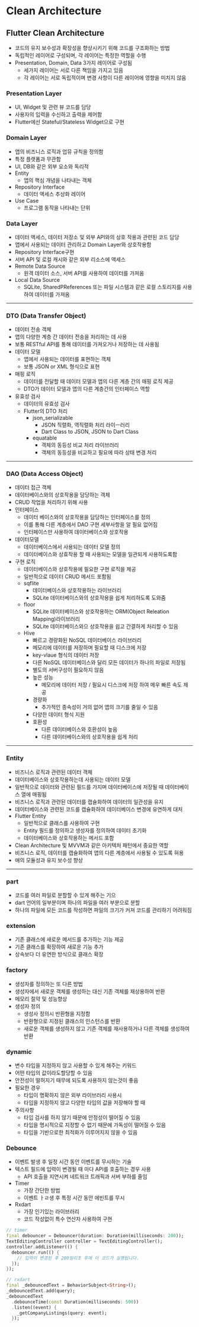 # Clean Architecture

## Flutter Clean Architecture

* 코드의 유지 보수성과 확장성을 향상시키기 위해 코드를 구조화하는 방법
* 독립적인 레이어로 구성되며, 각 레이어는 특정한 역할을 수행
* Presentation, Domain, Data 3가지 레이어로 구성됨
  * 세가지 레이어는 서로 다른 책임을 가지고 있음
  * 각 레이어는 서로 독립적이며 변경 사항이 다른 레이어에 영향을 미치지 않음

### Presentation Layer

* UI, Widget 및 관련 뷰 코드를 담당
* 사용자의 입력을 수신하고 출력을 제어함
* Flutter에선 Stateful/Stateless Widget으로 구현

### Domain Layer

* 앱의 비즈니스 로직과 업뮤 규칙을 정의함
* 특정 플랫폼과 무관함
* UI, DB와 같은 외부 요소와 독리적
* Entity
  * 앱의 핵심 개념을 나타내는 객체
* Repository Interface
  * 데이터 액세스 추상화 레이어
* Use Case
  * 프로그램 동작을 나타내는 단위

### Data Layer

* 데이터 액세스, 데이터 저장소 및 외부 API와의 상호 작용과 관련된 코드 담당
* 앱에서 사용되는 데이터 관리하고 Domain Layer와 상호작용함
* Repository Interface구현
* 서버 API 및 로컬 캐시와 같은 외부 리소스에 액세스
* Remote Data Source
  * 원격 데이터 소스, 서버 API를 사용하여 데이터를 가져옴
* Local Data Source
  * SQLite, SharedPReferences 또는 파일 시스템과 같은 로컬 스토리지를 사용하여 데이터를 가져옴

---

### DTO (Data Transfer Object)

* 데이터 전송 객체
* 앱의 다양한 계층 간 데이터 전송을 처리하는 데 사용
* 보통 RESTful API를 통해 데이터를 가져오거나 저장하는 데 사용됨
* 데이터 모델
  * 앱에서 사용되는 데이터를 표현하는 객체
  * 보통 JSON or XML 형식으로 표현
* 매핑 로직
  * 데이터를 전달할 때 데이터 모델과 앱의 다른 계층 간의 매핑 로직 제공
  * DTO가 데이터 모델과 앱의 다른 계층간의 인터페이스 역할
* 유효성 검사
  * 데이터의 유효성 검사
  * Flutter의 DTO 처리
    * json_serializable
      * JSON 직렬화, 역직렬화 처리 라이ㅡ러리
      * Dart Class to JSON, JSON to Dart Class
    * equatable
      * 객체의 동등성 비교 처리 라이브러리
      * 객체의 동등성을 비교하고 필요에 따라 상태 변경 처리

---

### DAO (Data Access Object)

* 데이터 접근 객체
* 데이터베이스와의 상호작용을 담당하는 객체
* CRUD 작업을 처리하기 위해 사용
* 인터페이스
  * 데이터 베이스와의 상호작용을 담당하는 인터페이스를 정의
  * 이를 통해 다른 계층에서 DAO 구현 세부사항을 알 필요 없어짐
  * 인터페이스만 사용하여 데이터베이스와 상호작용
* 데이터모델
  * 데이터베이스에서 사용되는 데이터 모델 정의
  * 데이터베이스와 상효작용 할 때 사용되는 모델을 일관되게 사용하도록함
* 구현 로직
  * 데이터베이스와 상호작용에 필요한 구현 로직을 제공
  * 일반적으로 데이터 CRUD 메서드 포함됨
  * sqflite
    * 데이터베이스와 상호작용하는 라이브러리
    * SQLite 데이터베이스와의 상호작용을 쉽게 처리하도록 도와줌
  * floor
    * SQLite 데이터베이스와 상호작용하는 ORM(Object Releation Mapping)라이브러리
    * SQLite 데이터베이스와으 상호작용을 쉽고 간결하게 처리할 수 있음
  * Hive
    * 빠르고 경량화된 NoSQL 데이터베이스 라이브러리
    * 메모리에 데이터를 저장하며 필요할 때 디스크에 저장
    * key-vlaue 형식의 데이터 저장
    * 다른 NoSQL 데이터베이스와 달리 모든 데이터가 하나의 파일로 저장됨
    * 별도의 서버구성이 필요하지 않음
    * 높은 성능
      * 메모리에 데이터 저장 / 필요시 디스크에 저장 하여 메우 빠른 속도 제공
    * 경량화
      * 추가적인 종속성이 거의 없어 앱의 크기를 줄일 수 있음
    * 다양한 데이터 형식 지원
    * 호환성
      * 다른 데이터베이스와 호환성이 높음
      * 다른 데이터베이스와의 상호작용을 쉽게 처리

---

### Entity

* 비즈니스 로직과 관련된 데이터 객체
* 데이터베이스와 상호작용하는데 사용되는 데이터 모델
* 일반적으로 데이터와 관련된 필드를 가지며 데이터베이스에 저장될 때 데이터베이스 열에 매핑됨
* 비즈니스 로직과 관련된 데이터를 캡슐화하여 데이터의 일관성을 유지
* 데이터베이스와 관련된 코드를 캡슐화하여 데이터베이스 변경에 유연하게 대처
* Flutter Entity
  * 일반적으로 클래스를 사용하여 구현
  * Entity 필드를 정의하고 생성자를 정의하여 데이터 초기화
  * 데이터베이스와 상호작용하는 메서드 포함
* Clean Architecture 및 MVVM과 같은 아키텍처 패턴에서 중요한 역할
* 비즈니스 로직, 데이터를 캡슐화하여 앱의 다른 계층에서 사용될 수 있도록 혀용
* 애의 모듈성과 유지 보수성 향상

---

### part

* 코드를 여러 파일로 분할할 수 있게 해주는 기으
* dart 언어의 일부분이며 하나의 파일을 여러 부분으로 분할
* 하나의 파일에 모든 코드를 작성하면 파일의 크기가 커져 코드를 관리하기 어려워짐

### extension

* 기존 클래스에 새로운 메서드를 추가하는 기능 제공
* 기존 클래스를 확장하여 새로운 기능 추가
* 상속보다 더 유연한 방식으로 클래스 확장

### factory

* 생성자를 정의하는 또 다른 방법
* 생성자에서 새로운 객체를 생성하는 대신 기존 객체를 재상용하여 반환
* 메모리 절약 및 성능향상
* 생성자 정의
  * 생성사 정의시 반환형을 지정함
  * 반환형으로 지정된 클래스의 인스턴스를 반환
  * 새로운 객체를 생성하지 않고 기존 객체를 재사용하거나 다른 객체를 생성하여 반환

### dynamic

* 변수 타입을 지정하지 않고 사용할 수 있게 해주는 키워드
* 어떤 타입의 값이라도할당할 수 있음
* 안전성이 떨허지기 때무에 되도록 사용하지 않는것이 좋음
* 필요한 경우
  * 타입이 명확하지 않은 외부 라이브러리 사용시
  * 타입을 지정하지 않고 다양한 타입의 값을 저장해야 할 때
* 주의사항
  * 타입 검사를 하지 않기 때문에 안정성이 떨어질 수 있음
  * 타입을 명시적으로 지정할 수 없기 때문에 가독성이 떨어질 수 있음
  * 타입을 기반으로한 최적화가 이루어지지 않을 수 있음

### Debounce

* 이벤트 발생 후 일정 시간 동안 이벤트를 무시하는 기술
* 텍스트 필드에 입력이 변경될 때 마다 API를 호출하는 경우 사용
  * API 호출을 지연시켜 네트워크 트래픽과 서버 부하를 줄임
* Timer
  * 가장 간단한 방법
  * 이벤트 ㅏㄹ생 후 특정 시간 동안 에빈트를 무시
* Rxdart
  * 가장 인기있는 라이브러리
  * 코드 작성없이 특수 연산자 사용하여 구현

```dart
// timer
final debouncer = Debouncer(duration: Duration(milliseconds: 200));
TextEditingController controller = TextEditingController();
controller.addListener(() {
  debouncer.run(() {
    // 입력이 변경된 후 200밀리초 후에 이 코드가 실행됩니다.
  });
});

// rxdart
final _debouncedText = BehaviorSubject<String>();
_debouncedText.add(query);
_debouncedText
  .debounceTime(const Duration(milliseconds: 500))
  .listen((event) {
    _getCompanyListings(query: event);
  });
```
